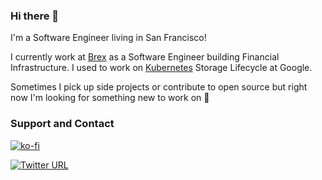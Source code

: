 ### Hi there 👋

I'm a Software Engineer living in San Francisco!

I currently work at [Brex](https://www.brex.com/) as a Software Engineer building Financial Infrastructure. I used to work on [Kubernetes](https://kubernetes.io/) Storage Lifecycle at Google.

Sometimes I pick up side projects or contribute to open source but right now I'm looking for something new to work on 🤷

### Support and Contact

[![ko-fi](https://ko-fi.com/img/githubbutton_sm.svg)](https://ko-fi.com/R5R2386H0)

[![Twitter URL](https://img.shields.io/twitter/url/https/twitter.com/dyzzhu.svg?style=social&label=Follow%20%40dyzzhu)](https://twitter.com/dyzzhu)
